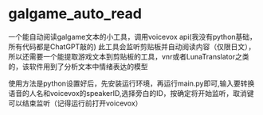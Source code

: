 # galgame_auto_read
一个能自动阅读galgame文本的小工具，调用voicevox api(我没有python基础，所有代码都是ChatGPT敲的)
此工具会监听剪贴板并自动阅读内容（仅限日文），所以还需要一个能提取游戏文本到剪贴板的工具，vnr或者LunaTranslator之类的，该软件用到了分析文本中情绪表达的模型

使用方法是python设置好后，先安装运行环境，再运行main.py即可,输入要转换语音的人名和voicevox的speakerID,选择旁白的ID，按确定将开始监听，取消键可以结束监听（记得运行前打开voicevox）
